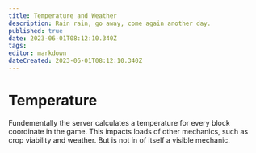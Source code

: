 ```yaml
---
title: Temperature and Weather
description: Rain rain, go away, come again another day.
published: true
date: 2023-06-01T08:12:10.340Z
tags: 
editor: markdown
dateCreated: 2023-06-01T08:12:10.340Z
---
```


# Temperature
Fundementally the server calculates a temperature for every block coordinate in the game. This impacts loads of other mechanics, such as crop viability and weather. But is not in of itself a visible mechanic.
